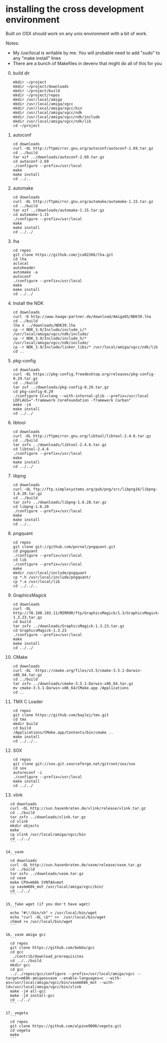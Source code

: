 installing the cross development environment
============================================

Built on OSX should work on any unix environment with a bit of work.

Notes: 
   * My /usr/local is writable by me. You will probable need to add "sudo" to any "make install" lines
   * There are a bunch of Makefiles in devenv that might do all of this for you

0. build dir
    ```
    mkdir ~/project
    mkdir ~/project/downloads
    mkdir ~/project/build
    mkdir ~/project/repos
    mkdir /usr/local/amiga
    mkdir /usr/local/amiga/vgcc
    mkdir /usr/local/amiga/vgcc/bin
    mkdir /usr/local/amiga/vgcc/ndk
    mkdir /usr/local/amiga/vgcc/ndk/include
    mkdir /usr/local/amiga/vgcc/ndk/lib
    cd ~/project
    ```

1. autoconf
    ```
    cd downloads
    curl -OL http://ftpmirror.gnu.org/autoconf/autoconf-2.69.tar.gz
    cd ../build
    tar xzf ../downloads/autoconf-2.69.tar.gz
    cd autoconf-2.69
    ./configure --prefix=/usr/local
    make
    make install
    cd ../..
    ```

2. automake
    ```
    cd downloads
    curl -OL http://ftpmirror.gnu.org/automake/automake-1.15.tar.gz
    cd ../build
    tar xzf ../downloads/automake-1.15.tar.gz
    cd automake-1.15
    ./configure --prefix=/usr/local
    make
    make install
    cd ../../
    ```

3. lha
    ```
    cd repos
    git clone https://github.com/jca02266/lha.git
    cd lha
    aclocal
    autoheader
    automake -a
    autoconf
    ./configure --prefix=/usr/local
    make
    make install
    cd ../../
    ```

4. Install the NDK
    ```
    cd downloads
    curl -O http://www.haage-partner.de/download/AmigaOS/NDK39.lha
    cd ../build
    lha x ../downloads/NDK39.lha
    cp -r NDK_3.9/Include/include_i/* /usr/local/amiga/vgcc/ndk/include/
    cp -r NDK_3.9/Include/include_h/* /usr/local/amiga/vgcc/ndk/include/
    cp -r NDK_3.9/Include/linker_libs/* /usr/local/amiga/vgcc/ndk/lib
    cd ..
    ```

5. pkg-config
    ```
    cd downloads 
    curl -OL https://pkg-config.freedesktop.org/releases/pkg-config-0.29.tar.gz
    cd ../build
    tar zxf ../downloads/pkg-config-0.29.tar.gz
    cd pkg-config-0.29
    ./configure CC=clang --with-internal-glib --prefix=/usr/local LDFLAGS="-framework CoreFoundation -framework Carbon"
    make -j4
    make install
    cd ../../
    ```

6. libtool
    ```
    cd downloads
    curl -OL http://ftpmirror.gnu.org/libtool/libtool-2.4.6.tar.gz
    cd ../build    
    tar zxfv ../downloads/libtool-2.4.6.tar.gz
    cd libtool-2.4.6
    ./configure --prefix=/usr/local
    make
    make install
    cd ../../
    ```

7. libpng
    ```
   cd downloads
   curl -OL ftp://ftp.simplesystems.org/pub/png/src/libpng16/libpng-1.6.28.tar.gz
   cd ../build
   tar zxfv ../downloads/libpng-1.6.28.tar.gz
   cd libpng-1.6.28
   ./configure --prefix=/usr/local
   make
   make install
   cd ../..
   ```

8. pngquant
    ```
    cd repos
    git clone git://github.com/pornel/pngquant.git
    cd pngquant
    ./configure --prefix=/usr/local
    cd lib
    ./configure --prefix=/usr/local
    make
    mkdir /usr/local/include/pngquant
    cp *.h /usr/local/include/pngquant/
    cp *.a /usr/local/lib
    cd ../../..
    ```

9. GraphicsMagick
    ```
    cd downloads
    curl -OL http://78.108.103.11/MIRROR/ftp/GraphicsMagick/1.3/GraphicsMagick-1.3.23.tar.gz
    cd build
    tar zxfv ../downloads/GraphicsMagick-1.3.23.tar.gz
    cd GraphicsMagick-1.3.23
    ./configure --prefix=/usr/local
    make
    make install
    cd ../../
    ```

10. CMake
    ```
    cd downloads
    curl -OL  https://cmake.org/files/v3.5/cmake-3.5.1-Darwin-x86_64.tar.gz
    cd ../build
    tar zxfv ../downloads/cmake-3.5.1-Darwin-x86_64.tar.gz
    mv cmake-3.5.1-Darwin-x86_64/CMake.app /Applications
    cd ..
    ```

11. TMX C Loader
    ```
    cd repos
    git clone https://github.com/baylej/tmx.git
    cd tmx
    mkdir build
    cd build
    /Applications/CMake.app/Contents/bin/cmake ..
    make install
    cd ../../..
    ```

12. SOX
    ```
    cd repos
    git clone git://sox.git.sourceforge.net/gitroot/sox/sox
    cd sox
    autoreconf -i
    ./configure --prefix=/usr/local
    make install
    cd ../../
    ```

13. vlink
  ``` 
    cd downloads
    curl -OL http://sun.hasenbraten.de/vlink/release/vlink.tar.gz
    cd ../build
    tar zxfv ../downloads/vlink.tar.gz 
    cd vlink
    mkdir objects
    make
    cp vlink /usr/local/amiga/vgcc/bin
    cd ../../
    ```

14. vasm
    ```
    cd downloads
    curl -OL http://sun.hasenbraten.de/vasm/release/vasm.tar.gz
    cd ../build
    tar zxfv ../downloads/vasm.tar.gz
    cd vasm
    make CPU=m68k SYNTAX=mot
    cp vasmm68k_mot /usr/local/amiga/vgcc/bin/
    cd ../../
    ```

15. fake wget (if you don't have wget)
    ```
    echo "#\!/bin/sh" > /usr/local/bin/wget
    echo "curl -OL \$*" >>  /usr/local/bin/wget
    chmod +x /usr/local/bin/wget
    ```

16. vasm amiga gcc
    ```
    cd repos   
    git clone https://github.com/bebbo/gcc
    cd gcc
     ./contrib/download_prerequisites
    cd ../../build
    mkdir gcc
    cd gcc
    ../../repos/gcc/configure --prefix=/usr/local/amiga/vgcc --target=m68k-amigaosvasm --enable-languages=c --with-as=/usr/local/amiga/vgcc/bin/vasmm68k_mot --with-ld=/usr/local/amiga/vgcc/bin/vlink
    make -j4 all-gcc
    make -j4 install-gcc
    cd ../../
    ```

17. vegeta
    ```
    cd repos
    git clone https://github.com/alpine9000/vegeta.git
    cd vegeta
    make
    ``` 

